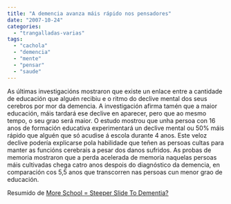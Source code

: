 ```yaml
---
title: "A demencia avanza máis rápido nos pensadores"
date: "2007-10-24"
categories: 
  - "trangalladas-varias"
tags: 
  - "cachola"
  - "demencia"
  - "mente"
  - "pensar"
  - "saude"
---
```


As últimas investigacións mostraron que existe un enlace entre a cantidade de educación que alguén recibiu e o ritmo do declive mental dos seus cerebros por mor da demencia. A investigación afirma tamén que a maior educación, máis tardará ese declive en aparecer, pero que ao mesmo tempo, o seu grao será maior. O estudo mostrou que unha persoa con 16 anos de formación educativa experimentará un declive mental ou 50% máis rápido que alguén que só acudise á escola durante 4 anos. Este veloz declive podería explicarse pola habilidade que teñen as persoas cultas para manter as funcións cerebrais a pesar dos danos sufridos. As probas de memoria mostraron que a perda acelerada de memoria naquelas persoas máis cultivadas chega catro anos despois do diagnóstico da demencia, en comparación cos 5,5 anos que transcorren nas persoas cun menor grao de educación.

Resumido de [More School = Steeper Slide To Dementia?](http://www.cbsnews.com/stories/2007/10/23/health/webmd/main3399389.shtml)
